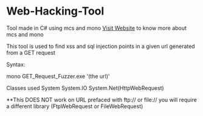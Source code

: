 # Web-Hacking-Tool
Tool made in C# using mcs and mono
[Visit Website](https://installlion.com/kali/kali/main/m/mono-mcs/install/index.html) to know more about mcs and mono

This tool is used to find xss and sql injection points in a given url generated from a GET request
<p> Syntax:
  
mono GET_Request_Fuzzer.exe '(the url)'
</p>
<p> Classes used 
  System
  System.IO
  System.Net(HttpWebRequest)
  
</p>

**This DOES NOT work on URL prefaced with ftp:// or file:// you will require a different library (FtpWebRequest or FileWebRequest)
  
